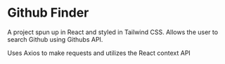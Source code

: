 # Github Finder

A project spun up in React and styled in Tailwind CSS. Allows the user to search Github using Githubs API.

Uses Axios to make requests and utilizes the React context API